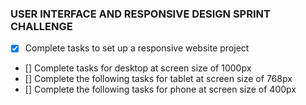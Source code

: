 ### USER INTERFACE AND RESPONSIVE DESIGN SPRINT CHALLENGE

- [x] Complete tasks to set up a responsive website project
- [] Complete tasks for desktop at screen size of 1000px
- [] Complete the following tasks for tablet at screen size of 768px
- [] Complete the following tasks for phone at screen size of 400px
